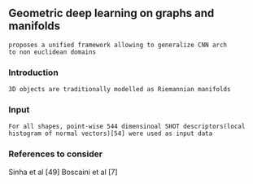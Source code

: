 ## Geometric deep learning on graphs and manifolds

```
proposes a unified framework allowing to generalize CNN arch
to non euclidean domains
```

### Introduction
```
3D objects are traditionally modelled as Riemannian manifolds
```

### Input 
```
For all shapes, point-wise 544 dimensinoal SHOT descriptors(local
histogram of normal vectors)[54] were used as input data
```
### References to consider
Sinha et al [49]
Boscaini et al [7]